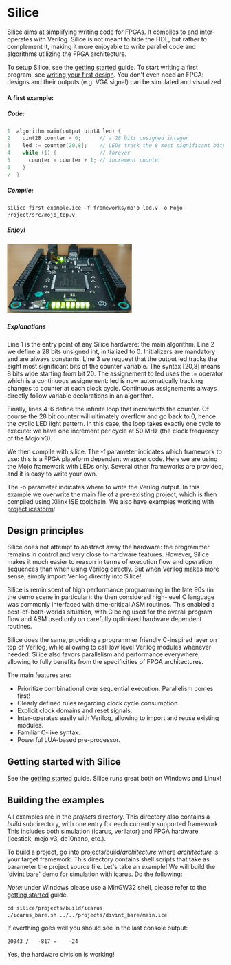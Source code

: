 # Silice

Silice aims at simplifying writing code for FPGAs. It compiles to and inter-operates with Verilog. Silice is not meant to hide the HDL, but rather to complement it, making it more enjoyable to write parallel code and algorithms utilizing the FPGA architecture. 

To setup Silice, see the [getting started](GetStarted.md) guide. 
To start writing a first program, see [writing your first design](WriteAFirstDesign.md).
You don't even need an FPGA: designs and their outputs (e.g. VGA signal) can be simulated and visualized.

#### A first example:

##### Code:
```c
1  algorithm main(output uint8 led) {   
2    uint28 counter = 0;      // a 28 bits unsigned integer
3    led := counter[20,8];    // LEDs track the 8 most significant bits  
4    while (1) {              // forever
5      counter = counter + 1; // increment counter
6    }  
7  }
```

##### Compile:
```
silice first_example.ice -f frameworks/mojo_led.v -o Mojo-Project/src/mojo_top.v
```

##### Enjoy!

![First example in action on a Mojo v3](docs/figures/first_example.gif)

##### Explanations

Line 1 is the entry point of any Silice hardware: the main algorithm. Line 2 we define
a 28 bits unsigned int, initialized to 0. Initializers are mandatory and are always constants.
Line 3 we request that the output led tracks the eight most significant bits of the counter variable.
The syntax [20,8] means 8 bits wide starting from bit 20. The assignement to led
uses the := operator which is a continuous assignement: led is now automatically 
tracking changes to counter at each clock cycle. Continuous assignements always 
directly follow variable declarations in an algorithm.

Finally, lines 4-6 define the infinite loop that increments the counter. Of course the
28 bit counter will ultimately overflow and go back to 0, hence the cyclic LED light pattern.
In this case, the loop takes exactly one cycle to execute: we have one increment per cycle 
at 50 MHz (the clock frequency of the Mojo v3).

We then compile with silice. The -f parameter indicates which framework to use: this is a
FPGA plateform dependent wrapper code. Here we are using the Mojo framework with LEDs only.
Several other frameworks are provided, and it is easy to write your own. 

The -o parameter indicates where to write the Verilog output. In this example we overwrite 
the main file of a pre-existing project, which is then compiled using Xilinx ISE toolchain.
We also have examples working with [project icestorm](http://www.clifford.at/icestorm/)!

## Design principles

Silice does not attempt to abstract away the hardware: the programmer remains in control and very close to hardware features. However, Silice makes it much easier to reason in terms of execution flow and operation sequences than when using Verilog directly. But when Verilog makes more sense, simply import Verilog directly into Silice!

Silice is reminiscent of high performance programming in the late 90s (in the demo scene in particular): the then considered high-level C language was commonly interfaced with time-critical ASM routines. This enabled a best-of-both-worlds situation, with C being used for the overall program flow and ASM used only on carefully optimized hardware dependent routines.

Silice does the same, providing a programmer friendly C-inspired layer on top of Verilog, while allowing to call low level Verilog modules whenever needed. Silice also favors parallelism and performance everywhere, allowing to fully benefits from the specificities of FPGA architectures.

The main features are:
- Prioritize combinational over sequential execution. Parallelism comes first!
- Clearly defined rules regarding clock cycle consumption.
- Explicit clock domains and reset signals.
- Inter-operates easily with Verilog, allowing to import and reuse existing modules.
- Familiar C-like syntax.
- Powerful LUA-based pre-processor.

## Getting started with Silice

See the [getting started](GetStarted.md) guide. Silice runs great both on Windows and Linux!

## Building the examples

All examples are in the *projects* directory. This directory also contains a *build* subdirectory, with one entry for each currently supported framework. This includes both simulation (icarus, verilator) and FPGA hardware (icestick, mojo v3, de10nano, etc.).

To build a project, go into projects/build/*architecture* where *architecture* is your target framework. This directory contains shell scripts that take as parameter the project source file. Let's take an example! We will build the 'divint bare' demo for simulation with icarus. Do the following:

*Note:* under Windows please use a MinGW32 shell, please refer to the [getting started](GetStarted.md) guide.

```
cd silice/projects/build/icarus
./icarus_bare.sh ../../projects/divint_bare/main.ice
```
If everthing goes well you should see in the last console output:
```
20043 /   -817 =    -24
```
Yes, the hardware division is working!


